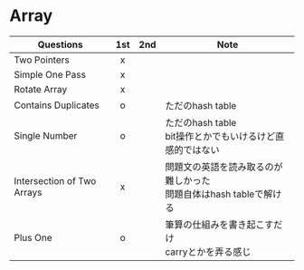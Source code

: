 # Array
|Questions|1st|2nd|Note|
|----|:-:|:-:|----|
|Two Pointers|x|||
|Simple One Pass|x|||
|Rotate Array|x|||
|Contains Duplicates|o||ただのhash table|
|Single Number|o||ただのhash table<br />bit操作とかでもいけるけど直感的ではない|
|Intersection of Two Arrays|x||問題文の英語を読み取るのが難しかった<br />問題自体はhash tableで解ける|
|Plus One|o||筆算の仕組みを書き起こすだけ<br />carryとかを弄る感じ|


